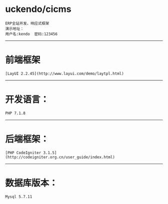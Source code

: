 # uckendo/cicms
    ERP全站开发，响应式框架
    演示地址：
    用户名:kendo  密码:123456
***
# 前端框架
    [LayUI 2.2.45](http://www.layui.com/demo/laytpl.html)
---
# 开发语言：
    PHP 7.1.8
---
# 后端框架：
    [PHP CodeIgniter 3.1.5](http://codeigniter.org.cn/user_guide/index.html)
___
# 数据库版本：
    Mysql 5.7.11